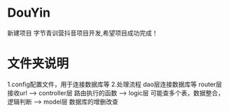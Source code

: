 # DouYin
新建项目 
字节青训营抖音项目开发,希望项目成功完成！


# 文件夹说明
1.config配置文件，用于连接数据库等
2.处理流程
dao层连接数据库等
router层 接收url  -->  controller层 路由执行的函数  -->  logic层 可能查多个表，数据整合，逻辑判断  -->  model层 数据库的增删改查